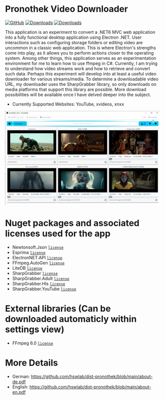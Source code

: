 # Pronothek Video Downloader
[![GitHub](https://img.shields.io/github/license/hswlab/dist-pronothek)](https://github.com/hswlab/dist-pronothek/blob/main/LICENSE)
[![Downloads](https://img.shields.io/github/downloads/hswlab/dist-pronothek/total)](https://github.com/hswlab/dist-pronothek/releases/latest)
[![Downloads](https://img.shields.io/github/v/release/hswlab/dist-pronothek)](https://github.com/hswlab/dist-pronothek/releases/latest)

This application is an experiment to convert a .NET6 MVC web application into a fully functional 
desktop application using Electron .NET. User interactions such as configuring storage folders or 
editing video are uncommon in a classic web application. This is where Electron's strengths come into 
play, as it allows you to perform actions closer to the operating system. Among other things, this 
application serves as an experimentation environment for me to learn how to use ffmpeg in C#. 
Currently, I am trying to understand how video streams work and how to retrieve and convert such 
data. Perhaps this experiment will develop into at least a useful video downloader for various 
streams/media. To determine a downloadable video URL, my downloader uses the SharpGrabber 
library, so only downloads on media platforms that support this library are possible. More download 
possibilities will be available once I have delved deeper into the subject.

- Currently Supported Websites: YouTube, xvideos, xnxx

![preview](https://github.com/hswlab/dist-pronothek/blob/main/Screenshot.png)

# Nuget packages and associated licenses used for the app
- Newtonsoft.Json <a href="https://licenses.nuget.org/MIT">`license`</a>
- Esprima <a href="https://licenses.nuget.org/BSD-3-Clause">`license`</a>
- ElectronNET.API <a href="https://licenses.nuget.org/MIT">`license`</a>
- FFmpeg.AutoGen <a href="https://www.nuget.org/packages/FFmpeg.AutoGen/6.0.0/license">`license`</a>
- LiteDB <a href="https://www.nuget.org/packages/LiteDB/5.0.16/license">`license`</a>
- SharpGrabber <a href="https://www.nuget.org/packages/SharpGrabber/2.1.1/license">`license`</a>
- SharpGrabber.Adult <a href="https://www.nuget.org/packages/SharpGrabber.Adult/1.0.2/license">`license`</a>
- SharpGrabber.Hls <a href="https://www.nuget.org/packages/SharpGrabber.Hls/1.3.0/license">`license`</a>
- SharpGrabber.YouTube <a href="https://www.nuget.org/packages/SharpGrabber.YouTube/1.5.0/license">`license`</a>

# External libraries (Can be downloaded automaticly within settings view)
- FFmpeg 6.0 <a href="https://ffmpeg.org/legal.html">`license`</a>

# More Details
- German: https://github.com/hswlab/dist-pronothek/blob/main/about-de.pdf
- English: https://github.com/hswlab/dist-pronothek/blob/main/about-en.pdf

